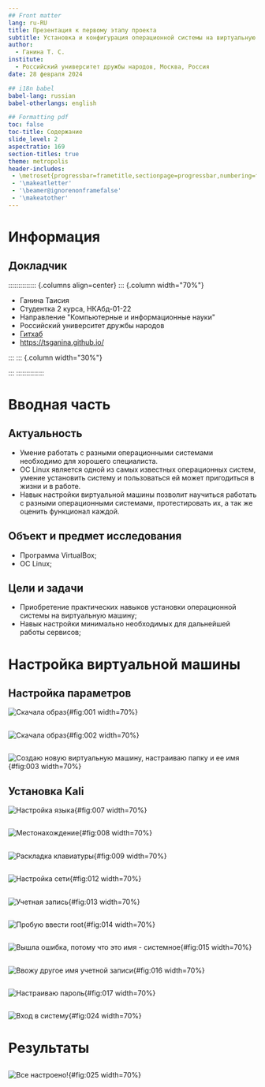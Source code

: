 ```yaml
---
## Front matter
lang: ru-RU
title: Презентация к первому этапу проекта
subtitle: Установка и конфигурация операционной системы на виртуальную машину
author:
  - Ганина Т. С.
institute:
  - Российский университет дружбы народов, Москва, Россия
date: 28 февраля 2024

## i18n babel
babel-lang: russian
babel-otherlangs: english

## Formatting pdf
toc: false
toc-title: Содержание
slide_level: 2
aspectratio: 169
section-titles: true
theme: metropolis
header-includes:
 - \metroset{progressbar=frametitle,sectionpage=progressbar,numbering=fraction}
 - '\makeatletter'
 - '\beamer@ignorenonframefalse'
 - '\makeatother'
---
```


# Информация

## Докладчик

:::::::::::::: {.columns align=center}
::: {.column width="70%"}

  * Ганина Таисия
  * Студентка 2 курса, НКАбд-01-22
  * Направление "Компьютерные и информационные науки"
  * Российский университет дружбы народов
  * [Гитхаб](https://github.com/tsganina/study_2023-2024_infosec)
  * <https://tsganina.github.io/>

:::
::: {.column width="30%"}

:::
::::::::::::::

# Вводная часть

## Актуальность

- Умение работать с разными операционными системами необходимо для хорошего специалиста.
- ОС Linux является одной из самых известных операционных систем, умение установить систему и пользоваться ей может пригодиться в жизни и в работе.
- Навык настройки виртуальной машины позволит научиться работать с разными операционными системами, протестировать их, а так же оценить функционал каждой.

## Объект и предмет исследования

- Программа VirtualBox;
- ОС Linux;

## Цели и задачи

- Приобретение практических навыков установки операционной системы на виртуальную машину;
- Навык настройки минимально необходимых для дальнейшей работы сервисов;


# Настройка виртуальной машины

## Настройка параметров

![Скачала образ](image/1.png){#fig:001 width=70%}

##

![Скачала образ](image/2.png){#fig:002 width=70%}

##

![Создаю новую виртуальную машину, настраиваю папку и ее имя](image/3.png){#fig:003 width=70%}

## Установка Kali

![Настройка языка](image/7.png){#fig:007 width=70%}

##

![Местонахождение](image/8.png){#fig:008 width=70%}

##

![Раскладка клавиатуры](image/9.png){#fig:009 width=70%}

##

![Настройка сети](image/12.png){#fig:012 width=70%}

##

![Учетная запись](image/13.png){#fig:013 width=70%}

##

![Пробую ввести root](image/14.png){#fig:014 width=70%}

##

![Вышла ошибка, потому что это имя - системное](image/15.png){#fig:015 width=70%}

##

![Ввожу другое имя учетной записи](image/16.png){#fig:016 width=70%}

##

![Настраиваю пароль](image/17.png){#fig:017 width=70%}

##

![Вход в систему](image/24.png){#fig:024 width=70%}


# Результаты

##

![Все настроено!](image/25.png){#fig:025 width=70%}

